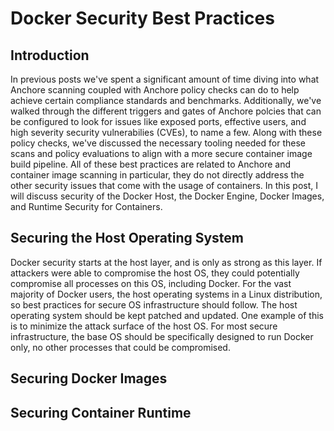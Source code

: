 # Docker Security Best Practices

## Introduction

In previous posts we've spent a significant amount of time diving into what Anchore scanning coupled with Anchore policy checks can do to help achieve certain compliance standards and benchmarks. Additionally, we've walked through the different triggers and gates of Anchore polcies that can be configured to look for issues like exposed ports, effective users, and high severity security vulnerabilies (CVEs), to name a few. Along with these policy checks, we've discussed the necessary tooling needed for these scans and policy evaluations to align with a more secure container image build pipeline. All of these best practices are related to Anchore and container image scanning in particular, they do not directly address the other security issues that come with the usage of containers. In this post, I will discuss security of the Docker Host, the Docker Engine, Docker Images, and Runtime Security for Containers. 

## Securing the Host Operating System

Docker security starts at the host layer, and is only as strong as this layer. If attackers were able to compromise the host OS, they could potentially compromise all processes on this OS, including Docker. For the vast majority of Docker users, the host operating systems in a Linux distribution, so best practices for secure OS infrastructure should follow. The host operating system should be kept patched and updated. One example of this is to minimize the attack surface of the host OS. For most secure infrastructure, the base OS should be specifically designed to run Docker only, no other processes that could be compromised. 

## Securing Docker Images

## Securing Container Runtime

